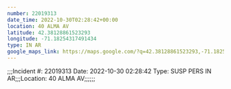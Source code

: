 ```yaml
---
number: 22019313
date_time: 2022-10-30T02:28:42+00:00
location: 40 ALMA AV
latitude: 42.38128861523293
longitude: -71.18254317491434
type: IN AR
google_maps_link: https://maps.google.com/?q=42.38128861523293,-71.18254317491434
---
```


;;;Incident #: 22019313  Date: 2022-10-30 02:28:42   Type: SUSP PERS IN AR;;;Location: 40 ALMA AV;;;;;;
